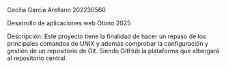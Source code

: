 Cecilia Garcia Arellano
202230560

Desarrollo de aplicaciones web
Otono 2025

Descripción: 
Este proyecto tiene la finalidad de hacer un repaso de los principales comandos de UNIX y además comprobar la configuración y gestión de un repositorio de Git. Siendo GitHub la plataforma que albergará al repositorio central.